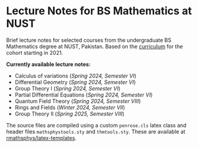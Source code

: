 # Lecture Notes for BS Mathematics at NUST

Brief lecture notes for selected courses from the undergraduate BS Mathematics degree at NUST, Pakistan. Based on the [curriculum](https://sns.nust.edu.pk/program/bachelor-of-science-in-mathematics-for-fall-2019-onward#course_curriculum) for the cohort starting in 2021.

**Currently available lecture notes:**
+ Calculus of variations (_Spring 2024, Semester VI_)
+ Differential Geometry (_Spring 2024, Semester VI_)
+ Group Theory I (_Spring 2024, Semester VI_)
+ Partial Differential Equations (_Spring 2024, Semester VI_)
+ Quantum Field Theory (_Spring 2024, Semester VIII_)
+ Rings and Fields (_Winter 2024, Semester VII_)
+ Group Theory II (_Spring 2025, Semester VIII_)

The source files are compiled using a custom `penrose.cls` latex class and header files `mathsphystools.sty` and `thmtools.sty`. These are available at [rmathsphys/latex-templates](https://github.com/rmathsphys/latex-templates).